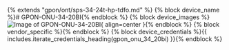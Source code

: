 {% extends "gpon/ont/sps-34-24t-hp-tdfo.md" %}
{% block device_name %}# GPON-ONU-34-20BI{% endblock %}
{% block device_images %}![Image of GPON-ONU-34-20BI](/img/gpon-onu-34-20bi.png){ align=center }{% endblock %}
{% block vendor_specific %}{% endblock %}
{% block device_credentials %}{{ includes.iterate_credentials_heading(gpon_onu_34_20bi) }}{% endblock %}
